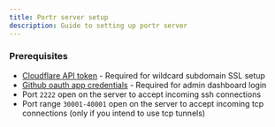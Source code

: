 ```yaml
---
title: Portr server setup
description: Guide to setting up portr server
---
```


### Prerequisites

- [Cloudflare API token](/server-setup/cloudflare-api-token/) - Required for wildcard subdomain SSL setup
- [Github oauth app credentials](/server-setup/github-oauth-app/) - Required for admin dashboard login
- Port `2222` open on the server to accept incoming ssh connections
- Port range `30001-40001` open on the server to accept incoming tcp connections (only if you intend to use tcp tunnels)
